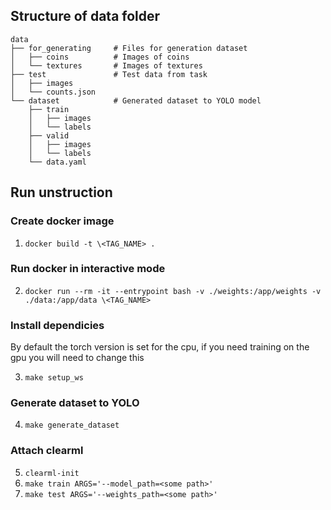 ## Structure of data folder

```
data
├── for_generating     # Files for generation dataset
│   ├── coins          # Images of coins
│   └── textures       # Images of textures
├── test               # Test data from task
│   ├── images
│   └── counts.json
└── dataset            # Generated dataset to YOLO model
    ├── train
    │   ├── images
    │   └── labels
    ├── valid
    │   ├── images
    │   └── labels
    └── data.yaml
```

## Run unstruction

### Create docker image

1. `docker build -t \<TAG_NAME> .`

### Run docker in interactive mode

2. `docker run --rm -it --entrypoint bash -v ./weights:/app/weights -v ./data:/app/data \<TAG_NAME>`

### Install dependicies

By default the torch version is set for the cpu, if you need training on the gpu you will need to change this

3. `make setup_ws`

### Generate dataset to YOLO

4. `make generate_dataset`

### Attach clearml

5. `clearml-init`
1. `make train ARGS='--model_path=<some path>'`
1. `make test ARGS='--weights_path=<some path>'`
